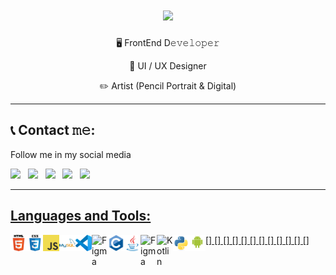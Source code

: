 <h1 align="center">
    <img src="https://readme-typing-svg.herokuapp.com/?font=Righteous&size=35&center=true&vCenter=true&width=500&height=70&duration=4000&lines=Hi+There!+👋;+I'm+Yasasvi+Himaya!;" />
</h1>

<div align="center">
 
 🖥 FrontEnd D𝚎𝚟𝚎𝚕𝚘𝚙𝚎𝚛
 
 🎨 UI / UX Designer

 
 ✏️ Artist (Pencil Portrait & Digital)

 </div> <hr/>

  ## 📞 Contact 𝚖𝚎:
Follow me in my social media
 
[<img src="https://img.icons8.com/color/48/000000/linkedin.png" width="3.5%"/>](https://www.linkedin.com/in/himaya-wimalasooriya-757bb8271/)  &nbsp; 
[<img src="https://img.icons8.com/fluent/48/000000/facebook-new.png" width="3.5%"/>](https://www.facebook.com/yasasvi.himaya)  &nbsp; 
[<img src="https://img.icons8.com/fluent/48/000000/instagram-new.png" width="3.5%"/>](https://www.instagram.com/yasasvihimaya/)  &nbsp; 
[<img src="https://img.icons8.com/color/48/000000/twitter.png" width="3.5%"/>]()  &nbsp; 
<a href="mailto:himayawimalasooriya@gmail.com"> <img src="https://img.icons8.com/fluent/48/000000/gmail.png" width="3.5%"/>
  
<hr/>

 ## Languages and Tools:
 [<img align="left" alt="html5" width="26px" src="https://raw.githubusercontent.com/github/explore/80688e429a7d4ef2fca1e82350fe8e3517d3494d/topics/html/html.png" />]
[<img align="left" alt="CSS3" width="26px" src="https://raw.githubusercontent.com/github/explore/80688e429a7d4ef2fca1e82350fe8e3517d3494d/topics/css/css.png" />]
[<img align="left" alt="JavaScript" width="26px" src="https://raw.githubusercontent.com/github/explore/80688e429a7d4ef2fca1e82350fe8e3517d3494d/topics/javascript/javascript.png" />]
[<img align="left" alt="mysql" width="26px" src="https://raw.githubusercontent.com/devicons/devicon/master/icons/mysql/mysql-original-wordmark.svg" />]
[<img align="left" alt="Visual Studio Code" width="26px" src="https://raw.githubusercontent.com/github/explore/80688e429a7d4ef2fca1e82350fe8e3517d3494d/topics/visual-studio-code/visual-studio-code.png" />]
[<img align="left" alt="Figma" width="26px" src="https://www.vectorlogo.zone/logos/figma/figma-icon.svg" />]
[<img align="left" alt="C" width="26px" src="https://raw.githubusercontent.com/devicons/devicon/master/icons/c/c-original.svg" />]
[<img align="left" alt="Java" width="26px" src="https://raw.githubusercontent.com/devicons/devicon/master/icons/java/java-original.svg" />]
[<img align="left" alt="Figma" width="26px" src="https://www.vectorlogo.zone/logos/figma/figma-icon.svg" />]
[<img align="left" alt="Kotlin" width="26px" src="https://www.vectorlogo.zone/logos/kotlinlang/kotlinlang-icon.svg" />]
[<img align="left" alt="Python" width="26px" src="https://raw.githubusercontent.com/devicons/devicon/master/icons/python/python-original.svg" />]
[<img align="left" alt="Android" width="26px" src="https://raw.githubusercontent.com/devicons/devicon/master/icons/android/android-original-wordmark.svg" />]
